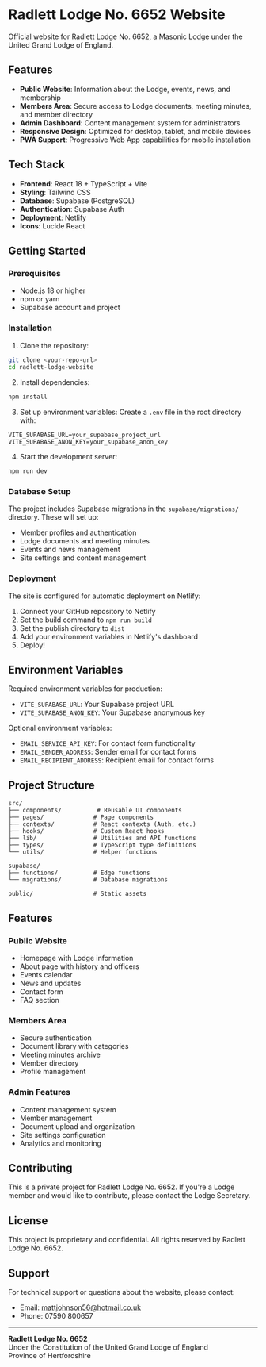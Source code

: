 # Radlett Lodge No. 6652 Website

Official website for Radlett Lodge No. 6652, a Masonic Lodge under the United Grand Lodge of England.

## Features

- **Public Website**: Information about the Lodge, events, news, and membership
- **Members Area**: Secure access to Lodge documents, meeting minutes, and member directory
- **Admin Dashboard**: Content management system for administrators
- **Responsive Design**: Optimized for desktop, tablet, and mobile devices
- **PWA Support**: Progressive Web App capabilities for mobile installation

## Tech Stack

- **Frontend**: React 18 + TypeScript + Vite
- **Styling**: Tailwind CSS
- **Database**: Supabase (PostgreSQL)
- **Authentication**: Supabase Auth
- **Deployment**: Netlify
- **Icons**: Lucide React

## Getting Started

### Prerequisites

- Node.js 18 or higher
- npm or yarn
- Supabase account and project

### Installation

1. Clone the repository:
```bash
git clone <your-repo-url>
cd radlett-lodge-website
```

2. Install dependencies:
```bash
npm install
```

3. Set up environment variables:
Create a `.env` file in the root directory with:
```
VITE_SUPABASE_URL=your_supabase_project_url
VITE_SUPABASE_ANON_KEY=your_supabase_anon_key
```

4. Start the development server:
```bash
npm run dev
```

### Database Setup

The project includes Supabase migrations in the `supabase/migrations/` directory. These will set up:

- Member profiles and authentication
- Lodge documents and meeting minutes
- Events and news management
- Site settings and content management

### Deployment

The site is configured for automatic deployment on Netlify:

1. Connect your GitHub repository to Netlify
2. Set the build command to `npm run build`
3. Set the publish directory to `dist`
4. Add your environment variables in Netlify's dashboard
5. Deploy!

## Environment Variables

Required environment variables for production:

- `VITE_SUPABASE_URL`: Your Supabase project URL
- `VITE_SUPABASE_ANON_KEY`: Your Supabase anonymous key

Optional environment variables:

- `EMAIL_SERVICE_API_KEY`: For contact form functionality
- `EMAIL_SENDER_ADDRESS`: Sender email for contact forms
- `EMAIL_RECIPIENT_ADDRESS`: Recipient email for contact forms

## Project Structure

```
src/
├── components/          # Reusable UI components
├── pages/              # Page components
├── contexts/           # React contexts (Auth, etc.)
├── hooks/              # Custom React hooks
├── lib/                # Utilities and API functions
├── types/              # TypeScript type definitions
└── utils/              # Helper functions

supabase/
├── functions/          # Edge functions
└── migrations/         # Database migrations

public/                 # Static assets
```

## Features

### Public Website
- Homepage with Lodge information
- About page with history and officers
- Events calendar
- News and updates
- Contact form
- FAQ section

### Members Area
- Secure authentication
- Document library with categories
- Meeting minutes archive
- Member directory
- Profile management

### Admin Features
- Content management system
- Member management
- Document upload and organization
- Site settings configuration
- Analytics and monitoring

## Contributing

This is a private project for Radlett Lodge No. 6652. If you're a Lodge member and would like to contribute, please contact the Lodge Secretary.

## License

This project is proprietary and confidential. All rights reserved by Radlett Lodge No. 6652.

## Support

For technical support or questions about the website, please contact:
- Email: mattjohnson56@hotmail.co.uk
- Phone: 07590 800657

---

**Radlett Lodge No. 6652**  
Under the Constitution of the United Grand Lodge of England  
Province of Hertfordshire